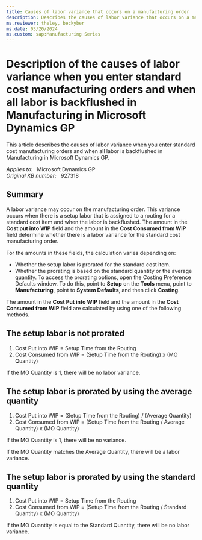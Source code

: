 ```yaml
---
title: Causes of labor variance that occurs on a manufacturing order
description: Describes the causes of labor variance that occurs on a manufacturing order.
ms.reviewer: theley, beckyber
ms.date: 03/20/2024
ms.custom: sap:Manufacturing Series
---
```

# Description of the causes of labor variance when you enter standard cost manufacturing orders and when all labor is backflushed in Manufacturing in Microsoft Dynamics GP

This article describes the causes of labor variance when you enter standard cost manufacturing orders and when all labor is backflushed in Manufacturing in Microsoft Dynamics GP.

_Applies to:_ &nbsp; Microsoft Dynamics GP  
_Original KB number:_ &nbsp; 927318

## Summary

A labor variance may occur on the manufacturing order. This variance occurs when there is a setup labor that is assigned to a routing for a standard cost item and when the labor is backflushed. The amount in the **Cost put into WIP** field and the amount in the **Cost Consumed from WIP** field determine whether there is a labor variance for the standard cost manufacturing order.

For the amounts in these fields, the calculation varies depending on:

- Whether the setup labor is prorated for the standard cost item.
- Whether the prorating is based on the standard quantity or the average quantity. To access the prorating options, open the Costing Preference Defaults window. To do this, point to **Setup** on the **Tools** menu, point to **Manufacturing**, point to **System Defaults**, and then click **Costing**.

The amount in the **Cost Put into WIP** field and the amount in the **Cost Consumed from WIP** field are calculated by using one of the following methods.

## The setup labor is not prorated

1. Cost Put into WIP = Setup Time from the Routing
2. Cost Consumed from WIP = (Setup Time from the Routing) x (MO Quantity)

If the MO Quantity is 1, there will be no labor variance.

## The setup labor is prorated by using the average quantity

1. Cost Put into WIP = (Setup Time from the Routing) / (Average Quantity)
2. Cost Consumed from WIP = (Setup Time from the Routing / Average Quantity) x (MO Quantity)

If the MO Quantity is 1, there will be no variance.

If the MO Quantity matches the Average Quantity, there will be a labor variance.

## The setup labor is prorated by using the standard quantity

1. Cost Put into WIP = Setup Time from the Routing
2. Cost Consumed from WIP = (Setup Time from the Routing / Standard Quantity) x (MO Quantity)

If the MO Quantity is equal to the Standard Quantity, there will be no labor variance.
